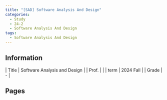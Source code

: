 ```yaml
---
title: "[SAD] Software Analysis And Design"
categories:
  - Study
  - 24-2
  - Software Analysis And Design
tags:
  - Software Analysis And Design
---
```


## Information

| Title | Software Analysis and Design |
| Prof. |  |
| term  | 2024 Fall |
| Grade | - |

## Pages